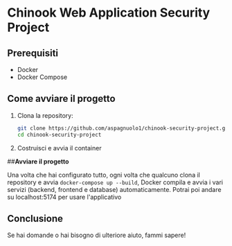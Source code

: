 # Chinook Web Application Security Project

## Prerequisiti

- Docker
- Docker Compose

## Come avviare il progetto

1. Clona la repository:

   ```bash
   git clone https://github.com/aspagnuolo1/chinook-security-project.git
   cd chinook-security-project
2. Costruisci e avvia il container
  
##**Avviare il progetto**

Una volta che hai configurato tutto, ogni volta che qualcuno clona il repository e avvia `docker-compose up --build`, Docker compila e avvia i vari servizi (backend, frontend e database) automaticamente.
Potrai poi andare su localhost:5174 per usare l'applicativo
## Conclusione

Se hai domande o hai bisogno di ulteriore aiuto, fammi sapere!

